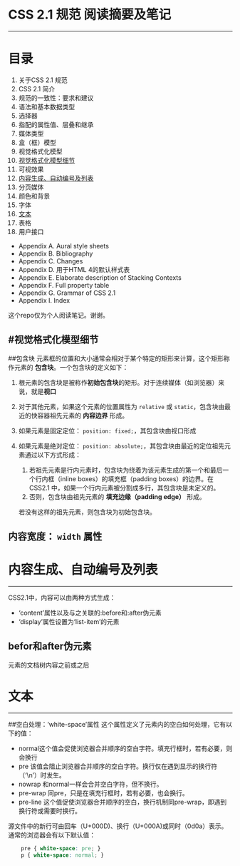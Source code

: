 # CSS 2.1 规范 阅读摘要及笔记
---
# 目录

1. 关于CSS 2.1 规范
2. CSS 2.1 简介
3. 规范的一致性：要求和建议
4. 语法和基本数据类型
5. 选择器
6. 指配的属性值、层叠和继承
7. 媒体类型
8. 盒（框）模型
9. 视觉格式化模型
10. [视觉格式化模型细节]( )
11. 可视效果
12. [内容生成、自动编号及列表]( )
13. 分页媒体
14. 颜色和背景
15. 字体
16. [文本]( )
17. 表格
18. 用户接口
* Appendix A. Aural style sheets
* Appendix B. Bibliography
* Appendix C. Changes
* Appendix D. 用于HTML 4的默认样式表
* Appendix E. Elaborate description of Stacking Contexts
* Appendix F. Full property table
* Appendix G. Grammar of CSS 2.1
* Appendix I. Index

这个repo仅为个人阅读笔记。谢谢。

#视觉格式化模型细节
---
##包含块
元素框的位置和大小通常会相对于某个特定的矩形来计算，这个矩形称作元素的 **包含块**。一个包含块的定义如下：

1. 根元素的包含块是被称作**初始包含块**的矩形。对于连续媒体（如浏览器）来说，就是**视口**
2. 对于其他元素，如果这个元素的位置属性为 `relative` 或 `static`，包含块由最近的快容器祖先元素的 **内容边界** 形成。
3. 如果元素是固定定位： `position: fixed;`，其包含块由视口形成
4. 如果元素是绝对定位： `position: absolute;`，其包含块由最近的定位祖先元素通过以下方式形成：
	1. 若祖先元素是行内元素时，包含块为绕着为该元素生成的第一个和最后一个行内框（inline boxes）的填充框（padding boxes）的边界。在CSS2.1  中，如果一个行内元素被分割成多行，其包含块是未定义的。
	2. 否则，包含块由祖先元素的 **填充边缘（padding edge）** 形成。

	若没有这样的祖先元素，则包含块为初始包含块。

## 内容宽度： `width` 属性

# 内容生成、自动编号及列表
---
CSS2.1中，内容可以由两种方式生成：
* ‘content’属性以及与之关联的:before和:after伪元素
* ‘display’属性设置为‘list-item’的元素

## befor和after伪元素
元素的文档树内容之前或之后


# 文本
---
##空白处理：‘white-space’属性
这个属性定义了元素内的空白如何处理，它有以下的值：

* normal这个值会促使浏览器合并顺序的空白字符。填充行框时，若有必要，则会换行
* pre 该值会阻止浏览器合并顺序的空白字符。换行仅在遇到显示的换行符（‘\n’）时发生。
* nowrap 和normal一样会合并空白字符，但不换行。
* pre-wrap 同pre，只是在填充行框时，若有必要，也会换行。
* pre-line 这个值促使浏览器合并顺序的空白，换行机制同pre-wrap，即遇到换行符或需要时换行。 

源文件中的新行可由回车（U+000D)、换行（U+000A)或同时（0d0a）表示。  
通常的浏览器会有以下默认值：  
```css
	pre { white-space: pre; }
	p { white-space: normal; }
```